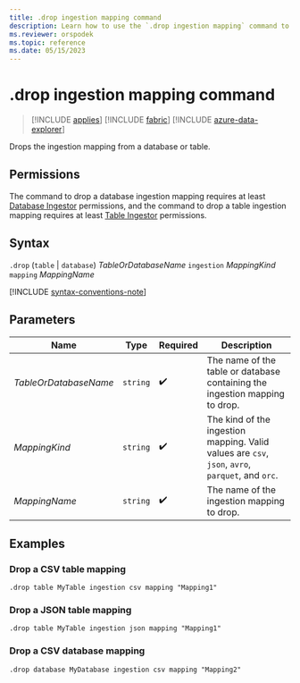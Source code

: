 ```yaml
---
title: .drop ingestion mapping command
description: Learn how to use the `.drop ingestion mapping` command to drop the ingestion mapping from a table or a database.
ms.reviewer: orspodek
ms.topic: reference
ms.date: 05/15/2023
---
```

# .drop ingestion mapping command

> [!INCLUDE [applies](../includes/applies-to-version/applies.md)] [!INCLUDE [fabric](../includes/applies-to-version/fabric.md)] [!INCLUDE [azure-data-explorer](../includes/applies-to-version/azure-data-explorer.md)]

Drops the ingestion mapping from a database or table.

## Permissions

The command to drop a database ingestion mapping requires at least [Database Ingestor](../access-control/role-based-access-control.md) permissions, and the command to drop a table ingestion mapping requires at least [Table Ingestor](../access-control/role-based-access-control.md) permissions.

## Syntax

`.drop` (`table` | `database`) *TableOrDatabaseName* `ingestion` *MappingKind*  `mapping` *MappingName*

[!INCLUDE [syntax-conventions-note](../includes/syntax-conventions-note.md)]

## Parameters

|Name|Type|Required|Description|
|--|--|--|--|
|*TableOrDatabaseName*| `string` | :heavy_check_mark:|The name of the table or database containing the ingestion mapping to drop.|
|*MappingKind*| `string` | :heavy_check_mark:|The kind of the ingestion mapping. Valid values are `csv`, `json`, `avro`, `parquet`, and `orc`.|
|*MappingName*| `string` | :heavy_check_mark:|The name of the ingestion mapping to drop.|

## Examples

### Drop a CSV table mapping

```kusto
.drop table MyTable ingestion csv mapping "Mapping1" 
```

### Drop a JSON table mapping

```kusto
.drop table MyTable ingestion json mapping "Mapping1" 
```

### Drop a CSV database mapping

```kusto
.drop database MyDatabase ingestion csv mapping "Mapping2" 
```
